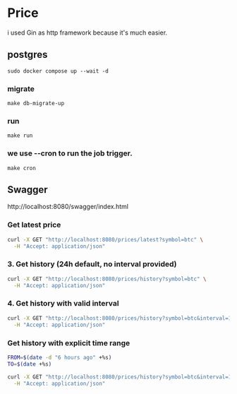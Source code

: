 # Price 
i used Gin as http framework because it's much easier.
## postgres
```shell
sudo docker compose up --wait -d
```


### migrate
````shell
make db-migrate-up
````

### run

```shell
make run
```

### we use --cron to run the job trigger.
```shell
make cron
```
## Swagger
http://localhost:8080/swagger/index.html

### Get latest price

```bash
curl -X GET "http://localhost:8080/prices/latest?symbol=btc" \
  -H "Accept: application/json"
```

### 3. Get history (24h default, no interval provided)

```bash
curl -X GET "http://localhost:8080/prices/history?symbol=btc" \
  -H "Accept: application/json"
```

### 4. Get history with valid interval

```bash
curl -X GET "http://localhost:8080/prices/history?symbol=btc&interval=1m" \
  -H "Accept: application/json"
```

### Get history with explicit time range

```bash
FROM=$(date -d "6 hours ago" +%s)
TO=$(date +%s)

curl -X GET "http://localhost:8080/prices/history?symbol=btc&interval=1m&from=$FROM&to=$TO" \
  -H "Accept: application/json"
```
